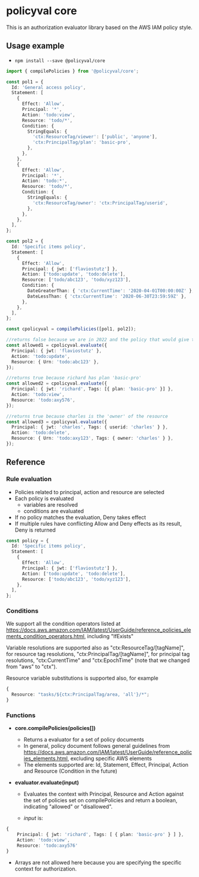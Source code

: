 # policyval core

This is an authorization evaluator library based on the AWS IAM policy style.

## Usage example

- `npm install --save @policyval/core`

```ts
import { compilePolicies } from '@policyval/core';

const pol1 = {
  Id: 'General access policy',
  Statement: [
    {
      Effect: 'Allow',
      Principal: '*',
      Action: 'todo:view',
      Resource: 'todo/*',
      Condition: {
        StringEquals: {
          'ctx:ResourceTag/viewer': ['public', 'anyone'],
          'ctx:PrincipalTag/plan': 'basic-pro',
        },
      },
    },
    {
      Effect: 'Allow',
      Principal: '*',
      Action: 'todo:*',
      Resource: 'todo/*',
      Condition: {
        StringEquals: {
          'ctx:ResourceTag/owner': 'ctx:PrincipalTag/userid',
        },
      },
    },
  ],
};

const pol2 = {
  Id: 'Specific items policy',
  Statement: [
    {
      Effect: 'Allow',
      Principal: { jwt: ['flaviostutz'] },
      Action: ['todo:update', 'todo:delete'],
      Resource: ['todo/abc123', 'todo/xyz123'],
      Condition: {
        DateGreaterThan: { 'ctx:CurrentTime': '2020-04-01T00:00:00Z' },
        DateLessThan: { 'ctx:CurrentTime': '2020-06-30T23:59:59Z' },
      },
    },
  ],
};

const cpolicyval = compilePolicies([pol1, pol2]);

//returns false because we are in 2022 and the policy that would give this access is expired
const allowed1 = cpolicyval.evaluate({
  Principal: { jwt: 'flaviostutz' },
  Action: 'todo:update',
  Resource: { Urn: 'todo:abc123' },
});

//returns true because richard has plan 'basic-pro'
const allowed2 = cpolicyval.evaluate({
  Principal: { jwt: 'richard', Tags: [{ plan: 'basic-pro' }] },
  Action: 'todo:view',
  Resource: 'todo:axy576',
});

//returns true because charles is the 'owner' of the resource
const allowed3 = cpolicyval.evaluate({
  Principal: { jwt: 'charles', Tags: { userid: 'charles' } },
  Action: 'todo:delete',
  Resource: { Urn: 'todo:axy123', Tags: { owner: 'charles' } },
});
```

## Reference

### Rule evaluation

- Policies related to principal, action and resource are selected
- Each policy is evaluated
  - variables are resolved
  - conditions are evaluated
- If no policy matches the evaluation, Deny takes effect
- If multiple rules have conflicting Allow and Deny effects as its result, Deny is returned

```ts
const policy = {
  Id: 'Specific items policy',
  Statement: [
    {
      Effect: 'Allow',
      Principal: { jwt: ['flaviostutz'] },
      Action: ['todo:update', 'todo:delete'],
      Resource: ['todo/abc123', 'todo/xyz123'],
    },
  ],
};
```

### Conditions

We support all the condition operators listed at https://docs.aws.amazon.com/IAM/latest/UserGuide/reference_policies_elements_condition_operators.html, including "IfExists"

Variable resolutions are supported also as "ctx:ResourceTag/[tagName]", for resource tag resolutions, "ctx:PrincipalTag/[tagName]", for principal tag resolutions, "ctx:CurrentTime" and "ctx:EpochTime" (note that we changed from "aws" to "ctx").

Resource variable substitutions is supported also, for example

```ts
{
  Resource: "tasks/${ctx:PrincipalTag/area, 'all'}/*";
}
```

### Functions

- **core.compilePolicies(policies[])**

  - Returns a evaluator for a set of policy documents
  - In general, policy document follows general guidelines from https://docs.aws.amazon.com/IAM/latest/UserGuide/reference_policies_elements.html, excluding specific AWS elements
  - The elements supported are: Id, Statement, Effect, Principal, Action and Resource (Condition in the future)

- **evaluator.evaluate(input)**

  - Evaluates the context with Principal, Resource and Action against the set of policies set on compilePolicies and return a boolean, indicating "allowed" or "disallowed".

  - _input_ is:

```ts
{
    Principal: { jwt: 'richard', Tags: [ { plan: 'basic-pro' } ] },
    Action: 'todo:view',
    Resource: 'todo:axy576'
}
```

- Arrays are not allowed here because you are specifying the specific context for authorization.
